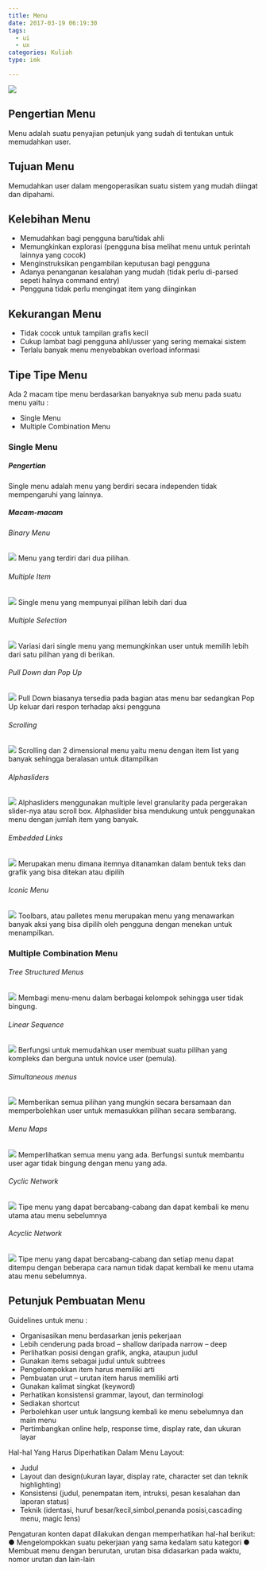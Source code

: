 ```yaml
---
title: Menu
date: 2017-03-19 06:19:30
tags:
  - ui
  - ux
categories: Kuliah
type: imk

---
```

![](/images/ui-ux/Ui-Ux.jpg)
## Pengertian Menu ##
Menu adalah suatu penyajian petunjuk yang sudah di tentukan untuk memudahkan user.

## Tujuan Menu ##
Memudahkan user dalam mengoperasikan suatu sistem yang mudah diingat dan dipahami.

## Kelebihan Menu ##
- Memudahkan bagi pengguna baru/tidak ahli
- Memungkinkan explorasi (pengguna bisa melihat menu untuk perintah lainnya yang cocok)
- Menginstruksikan pengambilan keputusan bagi pengguna
- Adanya penanganan kesalahan yang mudah (tidak perlu di-parsed sepeti halnya command entry)
- Pengguna tidak perlu mengingat item yang diinginkan

## Kekurangan Menu ##
- Tidak cocok untuk tampilan grafis kecil
- Cukup lambat bagi pengguna ahli/usser yang sering memakai sistem
- Terlalu banyak menu menyebabkan overload informasi

## Tipe Tipe Menu
Ada 2 macam tipe menu berdasarkan banyaknya sub menu pada suatu menu yaitu :
- Single Menu
- Multiple Combination Menu

### Single Menu ###
##### Pengertian
Single menu adalah menu yang berdiri secara independen tidak mempengaruhi yang lainnya.

##### Macam-macam #####
###### Binary Menu ######
![](/images/ui-ux/menu/binary-menu.png)
Menu yang terdiri dari dua pilihan.
###### Multiple Item ######
![](/images/ui-ux/menu/multiple-item.png)
Single menu yang mempunyai pilihan lebih dari dua
###### Multiple Selection
![](/images/ui-ux/menu/multiple-selection.png)
Variasi dari single menu yang memungkinkan user untuk memilih lebih dari satu pilihan yang di berikan.
###### Pull Down dan Pop Up
![](/images/ui-ux/menu/pull-down-dan-pop-up.png)
Pull Down biasanya tersedia pada bagian atas menu bar sedangkan Pop Up keluar dari respon terhadap aksi pengguna
###### Scrolling
![](/images/ui-ux/menu/scrolling.png)
Scrolling dan 2 dimensional menu yaitu menu dengan item list yang banyak sehingga beralasan untuk ditampilkan
###### Alphasliders
![](/images/ui-ux/menu/alphasliders.png)
Alphasliders menggunakan multiple level granularity pada pergerakan slider-nya atau scroll box. Alphaslider bisa mendukung untuk penggunakan menu dengan jumlah item yang banyak.
###### Embedded Links
![](/images/ui-ux/menu/embedded-links.png)
Merupakan menu dimana itemnya ditanamkan dalam bentuk teks dan grafik yang bisa ditekan atau dipilih
###### Iconic Menu
![](/images/ui-ux/menu/iconic-menu.png)
Toolbars, atau palletes menu merupakan menu yang menawarkan banyak aksi yang bisa dipilih oleh pengguna dengan menekan untuk menampilkan.

### Multiple Combination Menu ###
###### Tree Structured Menus
![](/images/ui-ux/menu/tree-structured-menus.png)
Membagi menu-menu dalam berbagai kelompok sehingga user tidak bingung.
###### Linear Sequence
![](/images/ui-ux/menu/linier-sequence.png)
Berfungsi untuk memudahkan user membuat suatu pilihan yang kompleks dan berguna untuk novice user (pemula).
###### Simultaneous menus
![](/images/ui-ux/menu/simultaneus-menu.png)
Memberikan semua pilihan yang mungkin secara bersamaan dan memperbolehkan user untuk memasukkan pilihan secara sembarang.
###### Menu Maps
![](/images/ui-ux/menu/menu-maps.png)
Memperlihatkan semua menu yang ada. Berfungsi suntuk membantu user agar tidak bingung dengan menu yang ada.
###### Cyclic Network
![](/images/ui-ux/menu/cyclic-network-menu.png)
Tipe menu yang dapat bercabang-cabang dan dapat kembali ke menu utama atau menu sebelumnya
###### Acyclic Network
![](/images/ui-ux/menu/acyclic-network-menu.png)
Tipe menu yang dapat bercabang-cabang dan setiap menu dapat ditempu dengan beberapa cara namun tidak dapat kembali ke menu utama atau menu sebelumnya.

## Petunjuk Pembuatan Menu ##
Guidelines untuk menu :
- Organisasikan menu berdasarkan jenis pekerjaan
- Lebih cenderung pada broad – shallow daripada narrow – deep
- Perlihatkan posisi dengan grafik, angka, ataupun judul
- Gunakan items sebagai judul untuk subtrees
- Pengelompokkan item harus memiliki arti
- Pembuatan urut – urutan item harus memiliki arti
- Gunakan kalimat singkat (keyword)
- Perhatikan konsistensi grammar, layout, dan terminologi
- Sediakan shortcut
- Perbolehkan user untuk langsung kembali ke menu sebelumnya dan main menu
- Pertimbangkan online help, response time, display rate, dan ukuran layar

Hal-hal Yang Harus Diperhatikan Dalam Menu Layout:
- Judul
- Layout dan design(ukuran layar, display rate, character set dan teknik highlighting)
- Konsistensi (judul, penempatan item, intruksi, pesan kesalahan dan laporan status)
- Teknik (identasi, huruf besar/kecil,simbol,penanda posisi,cascading menu, magic lens)

Pengaturan konten dapat dilakukan dengan memperhatikan hal-hal berikut:
● Mengelompokkan suatu pekerjaan yang sama kedalam satu kategori
● Membuat menu dengan berurutan, urutan bisa didasarkan pada waktu, nomor urutan dan lain-lain
